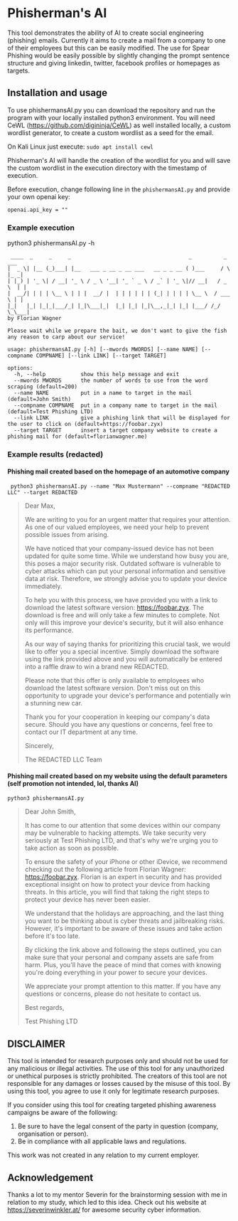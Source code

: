 # Phisherman's AI
This tool demonstrates the ability of AI to create social engineering (phishing) emails.
Currently it aims to create a mail from a company to one of their employees but this can be easily modified.
The use for Spear Phishing would be easily possible by slightly changing the prompt sentence structure and giving linkedin, twitter, facebook profiles or homepages as targets.

## Installation and usage

To use phishermansAI.py you can download the repository and run the program with your locally installed python3 environment.
You will need CeWL (https://github.com/digininja/CeWL) as well installed locally, a custom wordlist generator, to create a custom wordlist as a seed for the email.

On Kali Linux just execute:
``` sudo apt install cewl ``` 

Phisherman's AI will handle the creation of the wordlist for you and will save the custom wordlist in the execution directory with the timestamp of execution.

Before execution, change following line in the ```phishermansAI.py``` and provide your own openai key:

```openai.api_key = ""```

### Example execution
python3 phishermansAI.py -h
```
 ____  _     _     _                                     _          _    ___ 
|  _ \| |__ (_)___| |__   ___ _ __ _ __ ___   __ _ _ __ ( )___     / \  |_ _|
| |_) | '_ \| / __| '_ \ / _ \ '__| '_ ` _ \ / _` | '_ \|// __|   / _ \  | | 
|  __/| | | | \__ \ | | |  __/ |  | | | | | | (_| | | | | \__ \  / ___ \ | | 
|_|   |_| |_|_|___/_| |_|\___|_|  |_| |_| |_|\__,_|_| |_| |___/ /_/   \_\___|
by Florian Wagner

Please wait while we prepare the bait, we don't want to give the fish any reason to carp about our service!

usage: phishermansAI.py [-h] [--mwords MWORDS] [--name NAME] [--compname COMPNAME] [--link LINK] [--target TARGET]

options:
  -h, --help           show this help message and exit
  --mwords MWORDS      the number of words to use from the word scraping (default=200)
  --name NAME          put in a name to target in the mail (default=John Smith)
  --compname COMPNAME  put in a company name to target in the mail (default=Test Phishing LTD)
  --link LINK          give a phishing link that will be displayed for the user to click on (default=https://foobar.zyx)
  --target TARGET      insert a target company website to create a phishing mail for (default=florianwagner.me)
```

### Example results (redacted)

#### Phishing mail created based on the homepage of an automotive company
``` python3 phishermansAI.py --name "Max Mustermann" --compname "REDACTED LLC" --target REDACTED```

> Dear Max,
> 
> We are writing to you for an urgent matter that requires your attention. As one of our valued employees, we need your help to prevent possible issues from arising.
>
> We have noticed that your company-issued device has not been updated for quite some time. While we understand how busy you are, this poses a major security risk. Outdated software is vulnerable to cyber attacks which can put your personal information and sensitive data at risk. Therefore, we strongly advise you to update your device immediately.
>
> To help you with this process, we have provided you with a link to download the latest software version: https://foobar.zyx. The download is free and will only take a few minutes to complete. Not only will this improve your device's security, but it will also enhance its performance.
>
> As our way of saying thanks for prioritizing this crucial task, we would like to offer you a special incentive. Simply download the software using the link provided above and you will automatically be entered into a raffle draw to win a brand new REDACTED.
>
> Please note that this offer is only available to employees who download the latest software version. Don't miss out on this opportunity to upgrade your device's performance and potentially win a stunning new car.
> 
> Thank you for your cooperation in keeping our company's data secure. Should you have any questions or concerns, feel free to contact our IT department at any time.
> 
> Sincerely,
> 
> The REDACTED LLC Team

#### Phishing mail created based on my website using the default parameters (self promotion not intended, lol, thanks AI)
``` python3 phishermansAI.py ```


> Dear John Smith,
> 
> It has come to our attention that some devices within our company may be vulnerable to hacking attempts. We take security very seriously at Test Phishing LTD, and that's why we're urging you to take action as soon as possible.
>  
> To ensure the safety of your iPhone or other iDevice, we recommend checking out the following article from Florian Wagner: https://foobar.zyx. Florian is an expert in security and has provided exceptional insight on how to protect your device from hacking threats. In this article, you will find that taking the right steps to protect your device has never been easier.
>  
> We understand that the holidays are approaching, and the last thing you want to be thinking about is cyber threats and jailbreaking risks. However, it's important to be aware of these issues and take action before it's too late.
>   
> By clicking the link above and following the steps outlined, you can make sure that your personal and company assets are safe from harm. Plus, you'll have the peace of mind that comes with knowing you're doing everything in your power to secure your devices.
>   
> We appreciate your prompt attention to this matter. If you have any questions or concerns, please do not hesitate to contact us.
>   
> Best regards,
> 
> Test Phishing LTD
 
## DISCLAIMER 
This tool is intended for research purposes only and should not be used for any malicious or illegal activities. The use of this tool for any unauthorized or unethical purposes is strictly prohibited. The creators of this tool are not responsible for any damages or losses caused by the misuse of this tool. By using this tool, you agree to use it only for legitimate research purposes. 

If you consider using this tool for creating targeted phishing awareness campaigns be aware of the following: 
1. Be sure to have the legal consent of the party in question (company, organisation or person). 
2. Be in compliance with all applicable laws and regulations.

This work was not created in any relation to my current employer.

## Acknowledgement

Thanks a lot to my mentor Severin for the brainstorming session with me in relation to my study, which led to this idea.
Check out his website at https://severinwinkler.at/ for awesome security cyber information. 
